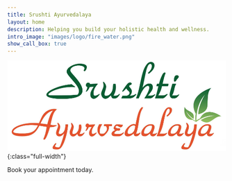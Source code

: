 ```yaml
---
title: Srushti Ayurvedalaya
layout: home
description: Helping you build your holistic health and wellness.
intro_image: "images/logo/fire_water.png"
show_call_box: true
---
```


![](/images/logo/logo_srushti.png){:class="full-width"}

Book your appointment today. 

